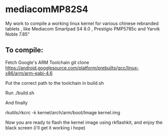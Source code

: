 mediacomMP82S4
==============

My work to compile a working linux kernel for various chinese rebranded tablets , like Mediacom Smartpad S4 8.0 , Prestigio PMP5785c and Yarvik Noble 7.85"

To compile:
-----------

Fetch Google's ARM Toolchain
git clone https://android.googlesource.com/platform/prebuilts/gcc/linux-x86/arm/arm-eabi-4.6

Put the correct path to the toolchain in build.sh

Run ./build.sh

And finally

rkutils/rkcrc -k kernel/arch/arm/boot/Image kernel.img

Now you are ready to flash the kernel image using rkflashkit, and enjoy the black screen (i'll get it working i hope)

